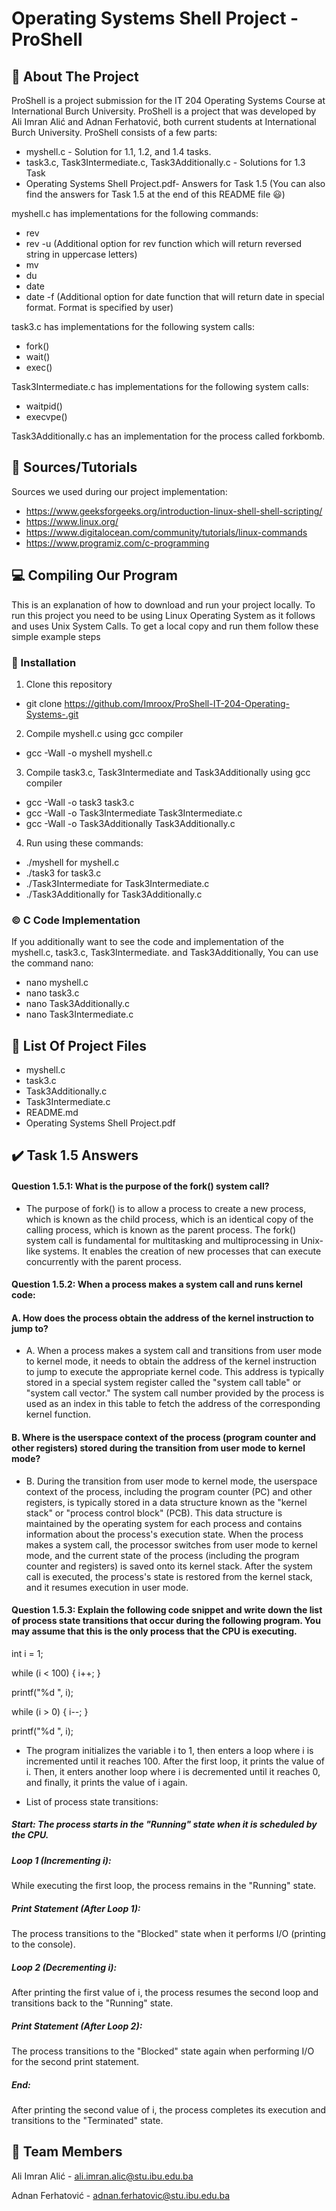 # Operating Systems Shell Project - ProShell

## 💬 About The Project

ProShell is a project submission for the IT 204 Operating Systems Course at International Burch University. ProShell is a project that was developed by Ali Imran Alić and Adnan Ferhatović, both current students at International Burch University. ProShell consists of a few parts:
- myshell.c - Solution for 1.1, 1.2, and 1.4 tasks.
- task3.c, Task3Intermediate.c, Task3Additionally.c - Solutions for 1.3 Task
- Operating Systems Shell Project.pdf- Answers for Task 1.5 (You can also find the answers for Task 1.5 at the end of this README file 😃)

myshell.c has implementations for the following commands:
- rev 
- rev -u (Additional option for rev function which will return reversed string in uppercase letters)
- mv
- du
- date
- date -f (Additional option for date function that will return date in special format. Format is specified by user)


task3.c has implementations for the following system calls:
- fork()
- wait()
- exec()

Task3Intermediate.c has implementations for the following system calls:
- waitpid()
- execvpe()

Task3Additionally.c has an implementation for the process called forkbomb.

## 📄 Sources/Tutorials
Sources we used during our project implementation:
- https://www.geeksforgeeks.org/introduction-linux-shell-shell-scripting/ 
- https://www.linux.org/
- https://www.digitalocean.com/community/tutorials/linux-commands
- https://www.programiz.com/c-programming

## 💻 Compiling Our Program

This is an explanation of how to download and run your project locally. To run this project you need to be using Linux Operating System as it follows and uses Unix System Calls. To get a local copy and run them follow these simple example steps

### 🚀 Installation
1. Clone this repository
- git clone https://github.com/Imroox/ProShell-IT-204-Operating-Systems-.git
2. Compile myshell.c using gcc compiler
- gcc -Wall -o myshell myshell.c
3. Compile task3.c, Task3Intermediate and Task3Additionally using gcc compiler
- gcc -Wall -o task3 task3.c
- gcc -Wall -o Task3Intermediate Task3Intermediate.c
- gcc -Wall -o Task3Additionally Task3Additionally.c

4. Run using these commands:
- ./myshell for myshell.c
- ./task3 for task3.c
- ./Task3Intermediate for Task3Intermediate.c
- ./Task3Additionally for Task3Additionally.c

### © C Code Implementation
If you additionally want to see the code and implementation of the myshell.c, task3.c, Task3Intermediate. and Task3Additionally, You can use the command nano:
- nano myshell.c
- nano task3.c
- nano Task3Additionally.c
- nano Task3Intermediate.c

## 📁 List Of Project Files
- myshell.c
- task3.c
- Task3Additionally.c
- Task3Intermediate.c
- README.md
- Operating Systems Shell Project.pdf

## ✔️ Task 1.5 Answers
#### Question 1.5.1: What is the purpose of the fork() system call? 

- The purpose of fork() is to allow a process to create a new process, which is known as the child process, which is an identical copy of the calling process, which is known as the parent process.
The fork() system call is fundamental for multitasking and multiprocessing in Unix-like systems. It enables the creation of new processes that can execute concurrently with the parent process.

#### Question 1.5.2: When a process makes a system call and runs kernel code:  

#### A. How does the process obtain the address of the kernel instruction to jump to? 

- A. When a process makes a system call and transitions from user mode to kernel mode, it needs to obtain the address of the kernel instruction to jump to execute the appropriate kernel code. This address is typically stored in a special system register called the "system call table" or "system call vector." The system call number provided by the process is used as an index in this table to fetch the address of the corresponding kernel function.

#### B. Where is the userspace context of the process (program counter and other registers) stored during the transition from user mode to kernel mode?

- B. During the transition from user mode to kernel mode, the userspace context of the process, including the program counter (PC) and other registers, is typically stored in a data structure known as the "kernel stack" or "process control block" (PCB). This data structure is maintained by the operating system for each process and contains information about the process's execution state. When the process makes a system call, the processor switches from user mode to kernel mode, and the current state of the process (including the program counter and registers) is saved onto its kernel stack. After the system call is executed, the process's state is restored from the kernel stack, and it resumes execution in user mode.

#### Question 1.5.3: Explain the following code snippet and write down the list of process state transitions that occur during the following program. You may assume that this is the only process that the CPU is executing.
 int i = 1;

while (i < 100) { i++; }

printf("%d ", i);

while (i > 0) { i--; }

printf("%d ", i);

- The program initializes the variable i to 1, then enters a loop where i is incremented until it reaches 100. After the first loop, it prints the value of i. Then, it enters another loop where i is decremented until it reaches 0, and finally, it prints the value of i again.

- List of process state transitions:

##### Start: The process starts in the "Running" state when it is scheduled by the CPU.

##### Loop 1 (Incrementing i):
While executing the first loop, the process remains in the "Running" state.

##### Print Statement (After Loop 1):
The process transitions to the "Blocked" state when it performs I/O (printing to the console).

##### Loop 2 (Decrementing i):
After printing the first value of i, the process resumes the second loop and transitions back to the "Running" state.

##### Print Statement (After Loop 2):
The process transitions to the "Blocked" state again when performing I/O for the second print statement.

##### End:
After printing the second value of i, the process completes its execution and transitions to the "Terminated" state.



##  👥 Team Members
 Ali Imran Alić - ali.imran.alic@stu.ibu.edu.ba

Adnan Ferhatović - adnan.ferhatovic@stu.ibu.edu.ba
